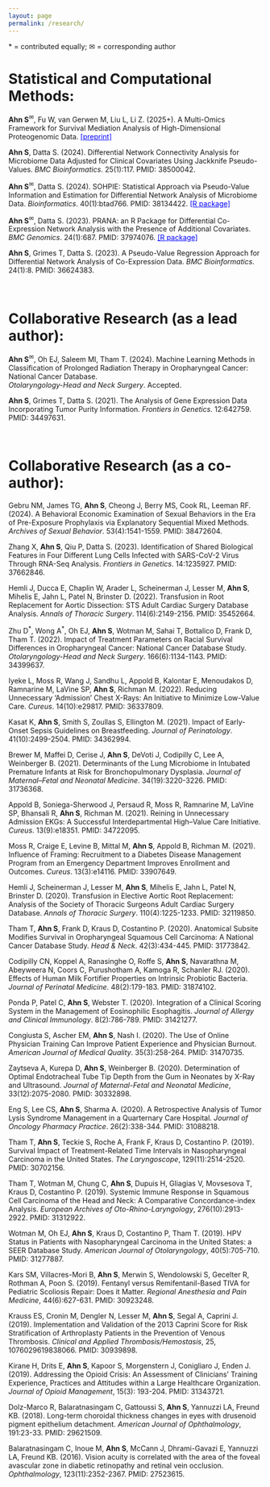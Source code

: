 ```yaml
---
layout: page
permalink: /research/
---
```

<span>&#42;</span> = contributed equally; <span>&#9993;</span> = corresponding author

<!---
# Under Review or In Preparaton:
**Ahn S**<sup><span>&#9993;</span></sup>, Richards V, Thomas E, Jayaweera D, Govind V, Li Z, Cohen R, Cook R. Impact of Contingency Management Intervention Among Heavy Drinkers With and Without HIV on Liver Outcomes up to 90-Days Follow-Up. Submitted to *Gut and Liver*.

Wijayabahu A<sup><span>&#42;</span></sup>, **Ahn S**<sup><span>&#42;</span></sup>, Leeman R, Cohen R, Govind V, Devieux J, Baum M, Zhou Z, Li Z, Cook R. Changes in the Mediterranean Dietary Pattern After a 30-Day Drinking Reduction Contingency Management Intervention. <br>
Under Review at *Alcohol: Clinical and Experimental Research*.

Oh EJ, **Ahn S**, Tham T, Qian M. Expert-Guided Penalized Cox Regression Methods for Two-Phase Data with Application to Nasopharyngeal Cancer. <br>
Major Revision, *Biometrics*.

**Ahn S**, Li Z. Causal Mediation Analysis for Microbiome Data With Survival Outcome. <br>
In preparation.

**Ahn S**<sup><span>&#9993;</span></sup>, Fu W, Li Z. A Framework for Survival Mediation Analysis of High-Dimensional Proteogenomic Data. <br>
In preparation.

Gebru NM, James TG, **Ahn S**, Cheong JW, Berry MS, Kahler CW, Cook RL, Leeman RF. Relations between Sexual Delay Discounting and Alcohol Use in the Context of Pre-Exposure Prophylaxis. <br>
In preparation.

Barrow A, Richards V, **Ahn S**, Leeman R, Barnett N, Porges E, Cook RL, Wang Y. Validating a New-Generation Wrist-Worn Alcohol Biosensor Among Persons With and Without HIV in a Laboratory Setting. <br>
In preparation.

<br>
--->

# Statistical and Computational Methods:
**Ahn S**<sup><span>&#9993;</span></sup>, Fu W, van Gerwen M, Liu L, Li Z. (2025+). A Multi-Omics Framework for Survival Mediation Analysis of High-Dimensional Proteogenomic Data. <a href="https://arxiv.org/abs/2503.08606" style="color: blue;">[preprint]</a>

**Ahn S**, Datta S. (2024). Differential Network Connectivity Analysis for Microbiome Data Adjusted for Clinical Covariates Using Jackknife Pseudo-Values. *BMC Bioinformatics*. 25(1):117. PMID: 38500042.

**Ahn S**<sup><span>&#9993;</span></sup>, Datta S. (2024). SOHPIE: Statistical Approach via Pseudo-Value Information and Estimation for Differential Network Analysis of Microbiome Data. *Bioinformatics*. 40(1):btad766. PMID: 38134422. <a href="https://cran.r-project.org/web/packages/SOHPIE/index.html" style="color: blue;">[R package]</a>
<!--- 
[[R package](https://cran.r-project.org/web/packages/SOHPIE/index.html)] 
<a href="https://cran.r-project.org/web/packages/SOHPIE/index.html" style="color: blue; text-decoration: underline;text-decoration-style: dotted;">custom link</a>
--->

**Ahn S**<sup><span>&#9993;</span></sup>, Datta S. (2023). PRANA: an R Package for Differential Co-Expression Network Analysis with the Presence of Additional Covariates. *BMC Genomics*. 24(1):687. PMID: 37974076. <a href="https://cran.r-project.org/web/packages/PRANA/index.html" style="color: blue;">[R package]</a>

**Ahn S**, Grimes T, Datta S. (2023). A Pseudo-Value Regression Approach for Differential Network Analysis of Co-Expression Data. *BMC Bioinformatics*. 24(1):8. PMID: 36624383.

<br>


# Collaborative Research (as a lead author):
**Ahn S**<sup><span>&#9993;</span></sup>, Oh EJ, Saleem MI, Tham T. (2024). Machine Learning Methods in Classification of Prolonged Radiation Therapy in Oropharyngeal Cancer: National Cancer Database. <br>
*Otolaryngology-Head and Neck Surgery*. Accepted.

**Ahn S**, Grimes T, Datta S. (2021). The Analysis of Gene Expression Data Incorporating Tumor Purity Information. *Frontiers in Genetics*. 12:642759. PMID: 34497631.

<br>


# Collaborative Research (as a co-author):
Gebru NM, James TG, **Ahn S**, Cheong J, Berry MS, Cook RL, Leeman RF. (2024). A Behavioral Economic Examination of Sexual Behaviors in the Era of Pre-Exposure Prophylaxis via Explanatory Sequential Mixed Methods. *Archives of Sexual Behavior*. 53(4):1541-1559. PMID: 38472604.

Zhang X, **Ahn S**, Qiu P, Datta S. (2023). Identification of Shared Biological Features in Four Different Lung Cells Infected with SARS-CoV-2 Virus Through RNA-Seq Analysis. *Frontiers in Genetics*. 14:1235927. PMID: 37662846.

Hemli J, Ducca E, Chaplin W, Arader L, Scheinerman J, Lesser M, **Ahn S**, Mihelis E, Jahn L, Patel N, Brinster D. (2022). Transfusion in Root Replacement for Aortic Dissection: STS Adult Cardiac Surgery Database Analysis. *Annals of Thoracic Surgery*. 114(6):2149-2156. PMID: 35452664.

Zhu D<sup><span>&#42;</span></sup>, Wong A<sup><span>&#42;</span></sup>, Oh EJ, **Ahn S**, Wotman M, Sahai T, Bottalico D, Frank D, Tham T. (2022). Impact of Treatment Parameters on Racial Survival Differences in Oropharyngeal Cancer: National Cancer Database Study. *Otolaryngology-Head and Neck Surgery*. 166(6):1134-1143. PMID: 34399637.

Iyeke L, Moss R, Wang J, Sandhu L, Appold B, Kalontar E, Menoudakos D, Ramnarine M, LaVine SP, **Ahn S**, Richman M. (2022). Reducing Unnecessary ‘Admission’ Chest X-Rays: An Initiative to Minimize Low-Value Care. *Cureus*. 14(10):e29817. PMID: 36337809.

Kasat K, **Ahn S**, Smith S, Zoullas S, Ellington M. (2021). Impact of Early-Onset Sepsis Guidelines on Breastfeeding. *Journal of Perinatology*. 41(10):2499-2504. PMID: 34362994.

Brewer M, Maffei D, Cerise J, **Ahn S**, DeVoti J, Codipilly C, Lee A, Weinberger B. (2021). Determinants of the Lung Microbiome in Intubated Premature Infants at Risk for Bronchopulmonary Dysplasia. *Journal of Maternal–Fetal and Neonatal Medicine*. 34(19):3220-3226. PMID: 31736368.

Appold B, Soniega-Sherwood J, Persaud R, Moss R, Ramnarine M, LaVine SP, Bhansali R, **Ahn S**, Richman M. (2021). Reining in Unnecessary Admission EKGs: A Successful Interdepartmental High–Value Care Initiative. *Cureus*. 13(9):e18351. PMID: 34722095.

Moss R, Craige E, Levine B, Mittal M, **Ahn S**, Appold B, Richman M. (2021). Influence of Framing: Recruitment to a Diabetes Disease Management Program from an Emergency Department Improves Enrollment and Outcomes. *Cureus*. 13(3):e14116. PMID: 33907649.


Hemli J, Scheinerman J, Lesser M, **Ahn S**, Mihelis E, Jahn L, Patel N, Brinster D. (2020). Transfusion in Elective Aortic Root Replacement: Analysis of the Society of Thoracic Surgeons Adult Cardiac Surgery Database. *Annals of Thoracic Surgery*. 110(4):1225-1233. PMID: 32119850.

Tham T, **Ahn S**, Frank D, Kraus D, Costantino P. (2020). Anatomical Subsite Modifies Survival in Oropharyngeal Squamous Cell Carcinoma: A National Cancer Database Study. *Head & Neck*. 42(3):434-445. PMID: 31773842.

Codipilly CN, Koppel A, Ranasinghe O, Roffe S, **Ahn S**, Navarathna M, Abeyweera N, Coors C, Purushotham A, Kamoga R, Schanler RJ. (2020). Effects of Human Milk Fortifier Properties on Intrinsic Probiotic Bacteria. *Journal of Perinatal Medicine*. 48(2):179-183. PMID: 31874102.


Ponda P, Patel C, **Ahn S**, Webster T. (2020). Integration of a Clinical Scoring System in the Management of Eosinophilic Esophagitis. *Journal of Allergy and Clinical Immunology*. 8(2):786-789. PMID: 31421277.

Congiusta S, Ascher EM, **Ahn S**, Nash I. (2020). The Use of Online Physician Training Can Improve Patient Experience and Physician Burnout. *American Journal of Medical Quality*. 35(3):258-264. PMID: 31470735.

Zaytseva A, Kurepa D, **Ahn S**, Weinberger B. (2020). Determination of Optimal Endotracheal Tube Tip Depth from the Gum in Neonates by X-Ray and Ultrasound. *Journal of Maternal-Fetal and Neonatal Medicine*, 33(12):2075-2080. PMID: 30332898.


Eng S, Lee CS, **Ahn S**, Sharma A. (2020). A Retrospective Analysis of Tumor Lysis Syndrome Management in a Quarternary Care Hospital. *Journal of Oncology Pharmacy Practice*. 26(2):338-344. PMID: 31088218.

Tham T, **Ahn S**, Teckie S, Roche A, Frank F, Kraus D, Costantino P. (2019). Survival Impact of Treatment-Related Time Intervals in Nasopharyngeal Carcinoma in the United States. *The Laryngoscope*, 129(11):2514-2520. PMID: 30702156.

Tham T, Wotman M, Chung C, **Ahn S**, Dupuis H, Gliagias V, Movsesova T, Kraus D, Costantino P. (2019). Systemic Immune Response in Squamous Cell Carcinoma of the Head and Neck: A Comparative Concordance-index Analysis. *European Archives of Oto-Rhino-Laryngology*, 276(10):2913-2922. PMID: 31312922.


Wotman M, Oh EJ, **Ahn S**, Kraus D, Costantino P, Tham T. (2019). HPV Status in Patients with Nasopharyngeal Carcinoma in the United States: a SEER Database Study. *American Journal of Otolaryngology*, 40(5):705-710. PMID: 31277887.

Kars SM, Villacres-Mori B, **Ahn S**, Merwin S, Wendolowski S, Gecelter R, Rothman A, Poon S. (2019). Fentanyl versus Remifentanil-Based TIVA for Pediatric Scoliosis Repair: Does it Matter. *Regional Anesthesia and Pain Medicine*, 44(6):627-631. PMID: 30923248.

Krauss ES, Cronin M, Dengler N, Lesser M, **Ahn S**, Segal A, Caprini J. (2019). Implementation and Validation of the 2013 Caprini Score for Risk Stratification of Arthroplasty Patients in the Prevention of Venous Thrombosis. *Clinical and Applied Thrombosis/Hemostasis*, 25, 1076029619838066. PMID: 30939898.


Kirane H, Drits E, **Ahn S**, Kapoor S, Morgenstern J, Conigliaro J, Enden J. (2019). Addressing the Opioid Crisis: An Assessment of Clinicians’ Training Experience, Practices and Attitudes within a Large Healthcare Organization. *Journal of Opioid Management*, 15(3): 193-204. PMID: 31343721.


Dolz-Marco R, Balaratnasingam C, Gattoussi S, **Ahn S**, Yannuzzi LA, Freund KB. (2018). Long-term choroidal thickness changes in eyes with drusenoid pigment epithelium detachment. *American Journal of Ophthalmology*, 191:23-33. PMID: 29621509.

Balaratnasingam C, Inoue M, **Ahn S**, McCann J, Dhrami-Gavazi E, Yannuzzi LA, Freund KB. (2016). Vision acuity is correlated with the area of the foveal avascular zone in diabetic retinopathy and retinal vein occlusion. *Ophthalmology*, 123(11):2352-2367. PMID: 27523615.
